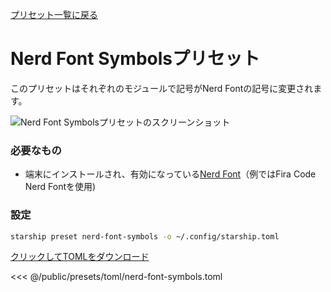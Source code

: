 [プリセット一覧に戻る](./#nerd-font-symbols)

# Nerd Font Symbolsプリセット

このプリセットはそれぞれのモジュールで記号がNerd Fontの記号に変更されます。

![Nerd Font Symbolsプリセットのスクリーンショット](/presets/img/nerd-font-symbols.png)

### 必要なもの

- 端末にインストールされ、有効になっている[Nerd Font](https://www.nerdfonts.com/)（例ではFira Code Nerd Fontを使用)

### 設定

```sh
starship preset nerd-font-symbols -o ~/.config/starship.toml
```

[クリックしてTOMLをダウンロード](/presets/toml/nerd-font-symbols.toml)

<<< @/public/presets/toml/nerd-font-symbols.toml
